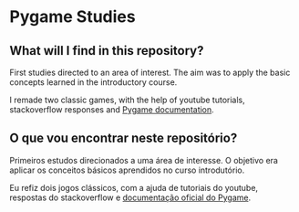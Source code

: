 # Pygame Studies
 
## What will I find in this repository?

First studies directed to an area of interest. The aim was to apply the basic concepts learned in the introductory course.

I remade two classic games, with the help of youtube tutorials, stackoverflow responses and [Pygame documentation](https://www.pygame.org/docs/).

## O que vou encontrar neste repositório?

Primeiros estudos direcionados a uma área de interesse. O objetivo era aplicar os conceitos básicos aprendidos no curso introdutório.

Eu refiz dois jogos clássicos, com a ajuda de tutoriais do youtube, respostas do stackoverflow e [documentação oficial do Pygame](https://www.pygame.org/docs/).

